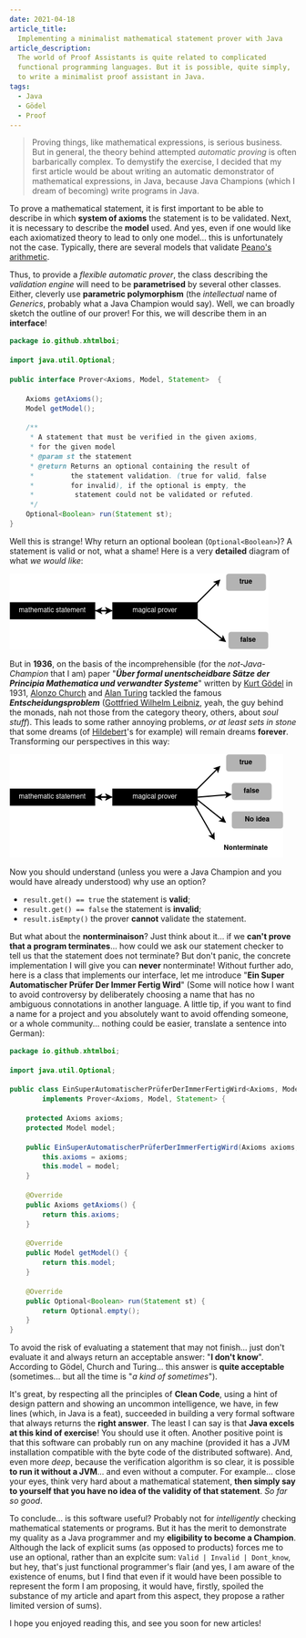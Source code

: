```yaml
---
date: 2021-04-18
article_title: 
  Implementing a minimalist mathematical statement prover with Java
article_description:
  The world of Proof Assistants is quite related to complicated 
  functional programming languages. But it is possible, quite simply, 
  to write a minimalist proof assistant in Java.
tags:
  - Java
  - Gödel
  - Proof
---
```


> Proving things, like mathematical expressions, is serious
> business. But in general, the theory behind attempted *automatic
> proving* is often barbarically complex. To demystify the exercise, I
> decided that my first article would be about writing an automatic
> demonstrator of mathematical expressions, in Java, because Java
> Champions (which I dream of becoming) write programs in Java.

To prove a mathematical statement, it is first important to be able to
describe in which **system of axioms** the statement is to be
validated. Next, it is necessary to describe the **model** used. And
yes, even if one would like each axiomatized theory to lead to only
one model... this is unfortunately not the case. Typically, there are
several models that validate [Peano's
arithmetic](https://it.wikipedia.org/wiki/Assiomi_di_Peano).

Thus, to provide a *flexible automatic prover*, the class describing
the *validation engine* will need to be **parametrised** by several
other classes. Either, cleverly use **parametric polymorphism** (the
*intellectual* name of *Generics*, probably what a Java Champion would
say). Well, we can broadly sketch the outline of our prover! For this,
we will describe them in an **interface**!

```java
package io.github.xhtmlboi;

import java.util.Optional;

public interface Prover<Axioms, Model, Statement>  {

    Axioms getAxioms();
    Model getModel();

    /**
     * A statement that must be verified in the given axioms,
     * for the given model
     * @param st the statement
     * @return Returns an optional containing the result of
     *         the statement validation. (true for valid, false
     *         for invalid), if the optional is empty, the
     *          statement could not be validated or refuted.
     */
    Optional<Boolean> run(Statement st);
}
```

Well this is strange! Why return an optional boolean
(`Optional<Boolean>`)? A statement is valid or not, what a shame! Here
is a very **detailed** diagram of what *we would like*:

![a pretty ambitious goal](/images/proof-aut.png)

But in **1936**, on the basis of the incomprehensible (for the
*not-Java-Champion* that I am) paper "**_Über formal unentscheidbare
Sätze der Principia Mathematica und verwandter Systeme_**" written by
[Kurt Gödel](https://de.wikipedia.org/wiki/Kurt_G%C3%B6del) in 1931,
[Alonzo Church](https://en.wikipedia.org/wiki/Alonzo_Church) and [Alan
Turing](https://en.wikipedia.org/wiki/Alan_Turing) tackled the famous
**_Entscheidungsproblem_** ([Gottfried Wilhelm
Leibniz](https://de.wikipedia.org/wiki/Gottfried_Wilhelm_Leibniz),
yeah, the guy behind the monads, nah not those from the category
theory, others, about *soul stuff*). This leads to some rather
annoying problems, *or at least sets in stone* that some dreams (of
[Hildebert](https://de.wikipedia.org/wiki/David_Hilbert)'s for
example) will remain dreams **forever**. Transforming our perspectives
in this way:

![What a mess](/images/proof.png)

Now you should understand (unless you were a Java Champion and you
would have already understood) why use an option?

- `result.get() == true` the statement is **valid**;
- `result.get() == false` the statement is **invalid**;
- `result.isEmpty()` the prover **cannot** validate the statement. 

But what about the **nonterminaison**? Just think about it... if we
**can't prove that a program terminates**... how could we ask our
statement checker to tell us that the statement does not terminate?
But don't panic, the concrete implementation I will give you can
**never** nonterminate! Without further ado, here is a class that
implements our interface, let me introduce "**Ein Super Automatischer
Prüfer Der Immer Fertig Wird**" (Some will notice how I want to avoid
controversy by deliberately choosing a name that has no ambiguous
connotations in another language. A little tip, if you want to find a
name for a project and you absolutely want to avoid offending someone,
or a whole community... nothing could be easier, translate a sentence
into German):

```java
package io.github.xhtmlboi;

import java.util.Optional;

public class EinSuperAutomatischerPrüferDerImmerFertigWird<Axioms, Model, Statement> 
        implements Prover<Axioms, Model, Statement> {

    protected Axioms axioms;
    protected Model model;
    
    public EinSuperAutomatischerPrüferDerImmerFertigWird(Axioms axioms, Model model) {
        this.axioms = axioms;
        this.model = model;
    }

    @Override
    public Axioms getAxioms() {
        return this.axioms;
    }

    @Override
    public Model getModel() {
        return this.model;
    }

    @Override
    public Optional<Boolean> run(Statement st) {
        return Optional.empty();
    }
}
```

To avoid the risk of evaluating a statement that may not
finish... just don't evaluate it and always return an acceptable
answer: "**I don't know**". According to Gödel, Church and
Turing... this answer is **quite acceptable** (sometimes... but all the
time is "*a kind of sometimes*").

It's great, by respecting all the principles of **Clean Code**, using
a hint of design pattern and showing an uncommon intelligence, we
have, in few lines (which, in Java is a feat), succeeded in building a
very formal software that always returns the **right answer**. The
least I can say is that **Java excels at this kind of exercise**! You
should use it often. Another positive point is that this software can
probably run on any machine (provided it has a JVM installation
compatible with the byte code of the distributed software). And, even
more *deep*, because the verification algorithm is so clear, it is
possible **to run it without a JVM**... and even without a computer. For
example... close your eyes, think very hard about a mathematical
statement, **then simply say to yourself that you have no idea of the
validity of that statement**. *So far so good*.

To conclude... is this software useful? Probably not for
*intelligently* checking mathematical statements or programs. But it
has the merit to demonstrate my quality as a Java programmer and my
**eligibility to become a Champion**. Although the lack of explicit
sums (as opposed to products) forces me to use an optional, rather
than an explcite sum: `Valid | Invalid | Dont_know`, but hey, that's
just functional programmer's flair (and yes, I am aware of the
existence of enums, but I find that even if it would have been
possible to represent the form I am proposing, it would have, firstly,
spoiled the substance of my article and apart from this aspect, they
propose a rather limited version of sums).

I hope you enjoyed reading this, and see you soon for new articles!

